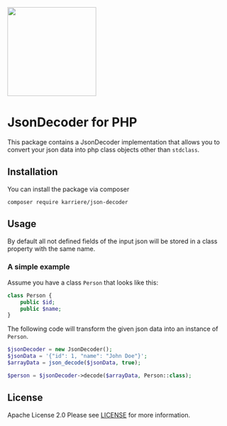 <a href="https://www.karriere.at/" target="_blank"><img width="200" src="http://www.karriere.at/images/layout/katlogo.svg"></a>
<span>&nbsp;&nbsp;&nbsp;</span>

# JsonDecoder for PHP

This package contains a JsonDecoder implementation that allows you to convert your json data into php class objects other than `stdclass`.

## Installation
You can install the package via composer
```
composer require karriere/json-decoder
```

## Usage
By default all not defined fields of the input json will be stored in a class property with the same name.

### A simple example
Assume you have a class `Person` that looks like this:
```php
class Person {
    public $id;
    public $name;
}
```

The following code will transform the given json data into an instance of `Person`.

```php
$jsonDecoder = new JsonDecoder();
$jsonData = '{"id": 1, "name": "John Doe"}';
$arrayData = json_decode($jsonData, true);

$person = $jsonDecoder->decode($arrayData, Person::class);

```

## License

Apache License 2.0 Please see [LICENSE](LICENSE) for more information.